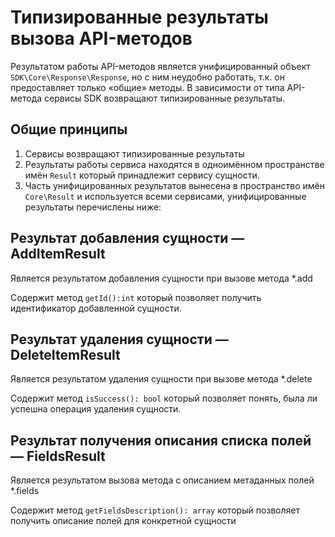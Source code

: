 # Типизированные результаты вызова API-методов

Результатом работы API-методов является унифицированный объект `SDK\Core\Response\Response`, но с ним неудобно работать, т.к. он
предоставляет только «общие» методы. В зависимости от типа API-метода сервисы SDK возвращают типизированные результаты.

## Общие принципы

1. Сервисы возвращают типизированные результаты
2. Результаты работы сервиса находятся в одноимённом пространстве имён `Result` который принадлежит сервису сущности.
3. Часть унифицированных результатов вынесена в пространство имён `Core\Result` и используется всеми сервисами, унифицированные результаты
   перечислены ниже:

## Результат добавления сущности — AddItemResult

Является результатом добавления сущности при вызове метода *.add

Содержит метод `getId():int` который позволяет получить идентификатор добавленной сущности.

## Результат удаления сущности — DeleteItemResult

Является результатом удаления сущности при вызове метода *.delete

Содержит метод `isSuccess(): bool` который позволяет понять, была ли успешна операция удаления сущности.

## Результат получения описания списка полей — FieldsResult

Является результатом вызова метода с описанием метаданных полей *.fields

Содержит метод `getFieldsDescription(): array` который позволяет получить описание полей для конкретной сущности